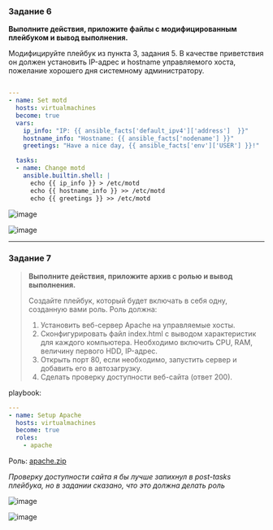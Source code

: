 ### Задание 6

**Выполните действия, приложите файлы с модифицированным плейбуком и вывод выполнения.** 

Модифицируйте плейбук из пункта 3, задания 5. В качестве приветствия он должен установить IP-адрес и hostname управляемого хоста, пожелание хорошего дня системному администратору. 

``` yaml

---
- name: Set motd
  hosts: virtualmachines
  become: true
  vars:
    ip_info: "IP: {{ ansible_facts['default_ipv4']['address']  }}"
    hostname_info: "Hostname: {{ ansible_facts['nodename'] }}"
    greetings: "Have a nice day, {{ ansible_facts['env']['USER'] }}!"

  tasks:
  - name: Change motd
    ansible.builtin.shell: |
      echo {{ ip_info }} > /etc/motd
      echo {{ hostname_info }} >> /etc/motd
      echo {{ greetings }} >> /etc/motd

```

![image](https://user-images.githubusercontent.com/115862529/211900826-e5d6cf85-993d-457f-8845-f695da2430bd.png)

![image](https://user-images.githubusercontent.com/115862529/211900900-97a40cf5-c61c-4a35-9238-b8f673f666e9.png)

---

### Задание 7

> **Выполните действия, приложите архив с ролью и вывод выполнения.**
>
> Создайте плейбук, который будет включать в себя одну, созданную вами роль. Роль должна:
>
> 1. Установить веб-сервер Apache на управляемые хосты.
> 1. Сконфигурировать файл index.html c выводом характеристик для каждого компьютера. Необходимо включить CPU, RAM, величину первого HDD, IP-адрес.
> 1. Открыть порт 80, если необходимо, запустить сервер и добавить его в автозагрузку.
> 1. Сделать проверку доступности веб-сайта (ответ 200).

playbook:
```yaml
---
- name: Setup Apache
  hosts: virtualmachines
  become: true
  roles:
    - apache
```
Роль:
[apache.zip](https://github.com/a-sotnikov/sdvps_hw/files/10414810/apache.zip)

_Проверку доступности сайта я бы лучше запихнул в post-tasks плейбука, но в задании сказано, что это должна делать роль_

![image](https://user-images.githubusercontent.com/115862529/212402492-903127a7-3efd-4204-912e-7a2a49c36b88.png)

![image](https://user-images.githubusercontent.com/115862529/212402848-e232f96f-82a5-4a28-836e-b9fc0d699f28.png)
